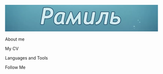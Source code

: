 ![Header](https://github.com/Ramil-1223/ramil-1223/blob/1f0023cb8686da322f5dd1d15c5c03050aa3f529/assets/Рамиль.png)

About me

My CV

Languages and Tools

Follow Me